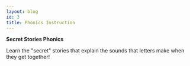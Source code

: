 ```yaml
---
layout: blog
id: 3
title: Phonics Instruction
---
```

**Secret Stories Phonics**

Learn the "secret" stories that explain the sounds that letters make when they get together!